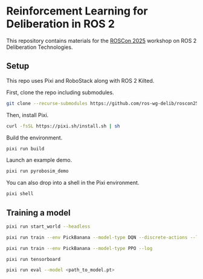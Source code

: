 # Reinforcement Learning for Deliberation in ROS 2

This repository contains materials for the [ROSCon 2025](https://roscon.ros.org/2025/) workshop on ROS 2 Deliberation Technologies.

## Setup

This repo uses Pixi and RoboStack along with ROS 2 Kilted.

First, clone the repo including submodules.

```bash
git clone --recurse-submodules https://github.com/ros-wg-delib/roscon25-workshop.git
```

Then, install Pixi.

```bash
curl -fsSL https://pixi.sh/install.sh | sh
```

Build the environment.

```bash
pixi run build
```

Launch an example demo.

```bash
pixi run pyrobosim_demo
```

You can also drop into a shell in the Pixi environment.

```bash
pixi shell
```

## Training a model

```bash
pixi run start_world --headless
```

```bash
pixi run train --env PickBanana --model-type DQN --discrete-actions --log

pixi run train --env PickBanana --model-type PPO --log
```

```bash
pixi run tensorboard
```

```bash
pixi run eval --model <path_to_model.pt>
```
